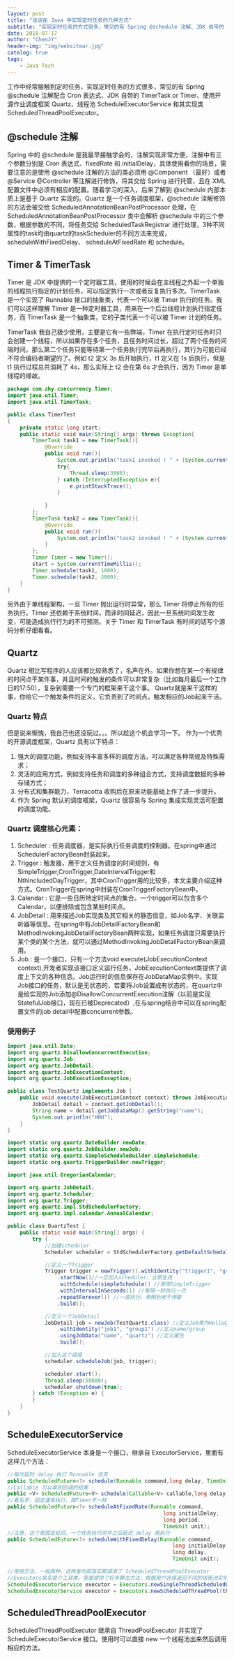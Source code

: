 ```yaml
---
layout: post
title: "谈谈在 Java 中实现定时任务的几种方式"
subtitle: "实现定时任务的方式很多，常见的有 Spring @schedule 注解、JDK 自带的 TimerTask or Timer、开源作业调度框架 Quartz、线程池 ScheduleExecutorService、ScheduledThreadPoolExecutor。"
date: 2018-07-17
author: "ChenJY"
header-img: "img/websitear.jpg"
catalog: true
tags: 
    - Java Tech
---
```


工作中经常接触到定时任务，实现定时任务的方式很多，常见的有 Spring @schedule 注解配合 Cron 表达式、JDK 自带的 TimerTask or Timer、使用开源作业调度框架 Quartz、线程池 ScheduleExecutorService 和其实现类 ScheduledThreadPoolExecutor。

## @schedule 注解
Spring 中的 @schedule 是我最早接触学会的，注解实现非常方便，注解中有三个参数分别是 Cron 表达式、fixedRate 和 initialDelay，具体使用看你的场景，需要注意的是使用 @schedule 注解的方法的类必须用 @Component （最好）或者 @Service @Controller 等注解进行修饰，将其交给 Spring 进行托管，且在 XML 配置文件中必须有相应的配置。随着学习的深入，后来了解到 @schedule 内部本质上是基于 Quartz 实现的。Quartz 是一个任务调度框架，@schedule 注解修饰的方法会被交给 ScheduledAnnotationBeanPostProcessor 处理，在 ScheduledAnnotationBeanPostProcessor 类中会解析 @schedule 中的三个参数，根据参数的不同，将任务交给 ScheduledTaskRegistrar 进行处理，3种不同属性的task均由quartz的taskScheduler的不同方法来完成，scheduleWithFixedDelay、
scheduleAtFixedRate 和 schedule。

## Timer & TimerTask 
Timer 是 JDK 中提供的一个定时器工具，使用的时候会在主线程之外起一个单独的线程执行指定的计划任务，可以指定执行一次或者反复执行多次。TimerTask 是一个实现了 Runnable 接口的抽象类，代表一个可以被 Timer 执行的任务。我们可以这样理解 Timer 是一种定时器工具，用来在一个后台线程计划执行指定任务，而 TimerTask 是一个抽象类，它的子类代表一个可以被 Timer 计划的任务。

TimerTask 我自己极少使用，主要是它有一些弊端，Timer 在执行定时任务时只会创建一个线程，所以如果存在多个任务，且任务时间过长，超过了两个任务的间隔时间，那么第二个任务只能等待第一个任务执行完毕后再执行，其行为可能已经不符合编码者期望的了。例如 t2 定义 3s 后开始执行，t1 定义在 1s 后执行，但是 t1 执行过程总共消耗了 4s，那么实际上 t2 会在第 6s 才会执行，因为 Timer 是单线程的缘故。

```java
package com.zhy.concurrency.Timer;
import java.util.Timer;
import java.util.TimerTask;

public class TimerTest
{
	private static long start;
	public static void main(String[] args) throws Exception{
		TimerTask task1 = new TimerTask(){
			@Override
			public void run(){
				System.out.println("task1 invoked ! " + (System.currentTimeMillis() - start));
				try{
					Thread.sleep(3000);
				} catch (InterruptedException e){
					e.printStackTrace();
				}
 
			}
		};
		TimerTask task2 = new TimerTask(){
			@Override
			public void run(){
				System.out.println("task2 invoked ! " + (System.currentTimeMillis() - start));
			}
		};
		Timer Timer = new Timer();
		start = System.currentTimeMillis();
		Timer.schedule(task1, 1000);
		Timer.schedule(task2, 3000);
	}
}

```
另外由于单线程架构，一旦 Timer 抛出运行时异常，那么 Timer 将停止所有的任务执行。Timer 还依赖于系统时间，而非时间延迟，因此一旦系统时间发生改变，可能造成执行行为的不可预测。关于 Timer 和 TimerTask 有时间的话写个源码分析仔细看看。

## Quartz
Quartz 相比写程序的人应该都比较熟悉了，名声在外。如果你想在某一个有规律的时间点干某件事，并且时间的触发的条件可以非常复杂（比如每月最后一个工作日的17:50），复杂到需要一个专门的框架来干这个事。 Quartz就是来干这样的事，你给它一个触发条件的定义，它负责到了时间点，触发相应的Job起来干活。

### Quartz 特点
但是说来惭愧，我自己也还没玩过。。。所以趁这个机会学习一下。
作为一个优秀的开源调度框架，Quartz 具有以下特点：
1. 强大的调度功能，例如支持丰富多样的调度方法，可以满足各种常规及特殊需求；
2. 灵活的应用方式，例如支持任务和调度的多种组合方式，支持调度数据的多种存储方式；
3. 分布式和集群能力，Terracotta 收购后在原来功能基础上作了进一步提升。
4. 作为 Spring 默认的调度框架，Quartz 很容易与 Spring 集成实现灵活可配置的调度功能。

### Quartz 调度核心元素：
1. Scheduler : 任务调度器，是实际执行任务调度的控制器。在spring中通过SchedulerFactoryBean封装起来。
2. Trigger : 触发器，用于定义任务调度的时间规则，有SimpleTrigger,CronTrigger,DateIntervalTrigger和NthIncludedDayTrigger，其中CronTrigger用的比较多，本文主要介绍这种方式。CronTrigger在spring中封装在CronTriggerFactoryBean中。
3. Calendar : 它是一些日历特定时间点的集合。一个trigger可以包含多个Calendar，以便排除或包含某些时间点。
4. JobDetail : 用来描述Job实现类及其它相关的静态信息，如Job名字、关联监听器等信息。在spring中有JobDetailFactoryBean和 
MethodInvokingJobDetailFactoryBean两种实现，如果任务调度只需要执行某个类的某个方法，就可以通过MethodInvokingJobDetailFactoryBean来调用。
5. Job : 是一个接口，只有一个方法void execute(JobExecutionContext context),开发者实现该接口定义运行任务，JobExecutionContext类提供了调度上下文的各种信息。Job运行时的信息保存在JobDataMap实例中。实现Job接口的任务，默认是无状态的，若要将Job设置成有状态的，在quartz中是给实现的Job添加@DisallowConcurrentExecution注解（以前是实现StatefulJob接口，现在已被Deprecated）,在与spring结合中可以在spring配置文件的job detail中配置concurrent参数。

### 使用例子
```java
import java.util.Date;
import org.quartz.DisallowConcurrentExecution;
import org.quartz.Job;
import org.quartz.JobDetail;
import org.quartz.JobExecutionContext;
import org.quartz.JobExecutionException;

public class TestQuartz implements Job {
    public void execute(JobExecutionContext context) throws JobExecutionException {
        JobDetail detail = context.getJobDetail();
        String name = detail.getJobDataMap().getString("name");
        System.out.println("HHH");
    }
}
```
```java
import static org.quartz.DateBuilder.newDate;
import static org.quartz.JobBuilder.newJob;
import static org.quartz.SimpleScheduleBuilder.simpleSchedule;
import static org.quartz.TriggerBuilder.newTrigger;

import java.util.GregorianCalendar;

import org.quartz.JobDetail;
import org.quartz.Scheduler;
import org.quartz.Trigger;
import org.quartz.impl.StdSchedulerFactory;
import org.quartz.impl.calendar.AnnualCalendar;

public class QuartzTest {
    public static void main(String[] args) {
        try {
            //创建scheduler
            Scheduler scheduler = StdSchedulerFactory.getDefaultScheduler();

            //定义一个Trigger
            Trigger trigger = newTrigger().withIdentity("trigger1", "group1") //定义name/group
                .startNow()//一旦加入scheduler，立即生效
                .withSchedule(simpleSchedule() //使用SimpleTrigger
                .withIntervalInSeconds(1) //每隔一秒执行一次
                .repeatForever()) //一直执行，奔腾到老不停歇
                .build();

            //定义一个JobDetail
            JobDetail job = newJob(TestQuartz.class) //定义Job类为HelloQuartz类，这是真正的执行逻辑所在
                .withIdentity("job1", "group1") //定义name/group
                .usingJobData("name", "quartz") //定义属性
                .build();

            //加入这个调度
            scheduler.scheduleJob(job, trigger);

            scheduler.start();
            Thread.sleep(50000);
            scheduler.shutdown(true);
        } catch (Exception e) {
        }
    }
}
```

## ScheduleExecutorService
ScheduleExecutorService 本身是一个接口，继承自 ExecutorService，里面有这样几个方法：
```java
//每次延时 delay 执行 Runnable 任务
public ScheduledFuture<?> schedule(Runnable command,long delay, TimeUnit unit);
//Callable 可以拿到回调的结果
public <V> ScheduledFuture<V> schedule(Callable<V> callable,long delay, TimeUnit unit);
//看名字，固定速率执行，跟Timer不一样
public ScheduledFuture<?> scheduleAtFixedRate(Runnable command,
                                                  long initialDelay,
                                                  long period,
                                                  TimeUnit unit);
//注意，这个是固定延迟，一个任务执行完毕之后延迟 delay 再执行
public ScheduledFuture<?> scheduleWithFixedDelay(Runnable command,
                                                     long initialDelay,
                                                     long delay,
                                                     TimeUnit unit);

//使用方法，一般两种，这两者内部其实都调用了 ScheduledThreadPoolExecutor
//Executors其实是个工具类，里面提供了好多静态方法，根据用户选择返回不同的线程池实例。
ScheduledExecutorService executor = Executors.newSingleThreadScheduledExecutor();
ScheduledExecutorService executor = Executors.newScheduledThreadPool(threadNum);
```

## ScheduledThreadPoolExecutor
ScheduledThreadPoolExecutor 继承自 ThreadPoolExecutor 并实现了 ScheduleExecutorService 接口。使用时可以直接 new 一个线程池出来然后调用相应的方法。



